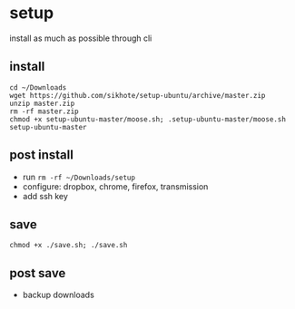 # setup
install as much as possible through cli

## install
```
cd ~/Downloads
wget https://github.com/sikhote/setup-ubuntu/archive/master.zip
unzip master.zip
rm -rf master.zip
chmod +x setup-ubuntu-master/moose.sh; .setup-ubuntu-master/moose.sh
setup-ubuntu-master
```

## post install
- run `rm -rf ~/Downloads/setup`
- configure: dropbox, chrome, firefox, transmission
- add ssh key

## save
`chmod +x ./save.sh; ./save.sh`

## post save
- backup downloads
